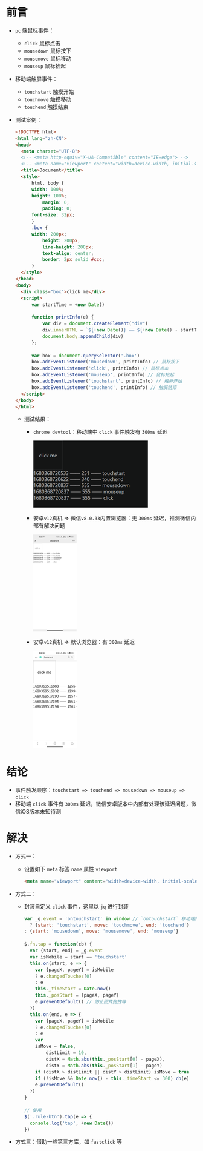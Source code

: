 # 前言

- `pc` 端鼠标事件：

  - `click` 鼠标点击
  - `mousedown` 鼠标按下
  - `mousemove` 鼠标移动
  - `mouseup` 鼠标抬起

- 移动端触屏事件：

  - `touchstart` 触摸开始
  - `touchmove` 触摸移动
  - `touchend` 触摸结束

- 测试案例：

  ```html
  <!DOCTYPE html>
  <html lang="zh-CN">
  <head>
    <meta charset="UTF-8">
    <!-- <meta http-equiv="X-UA-Compatible" content="IE=edge"> -->
    <!-- <meta name="viewport" content="width=device-width, initial-scale=1.0"> -->
    <title>Document</title>
    <style>
  		html, body {
        width: 100%;
        height: 100%;
  			margin: 0;
  			padding: 0;
        font-size: 32px;
  		}
  		.box {
        width: 200px;
  			height: 200px;
  			line-height: 200px;
  			text-align: center;
  			border: 2px solid #ccc;
  		}
  	</style>
  </head>
  <body>
  	<div class="box">click me</div>
  	<script>
  		var startTime = +new Date()
  
  		function printInfo(e) {
  			var div = document.createElement("div")
  			div.innerHTML = `${+new Date()} —— ${+new Date() - startTime} —— ${e.type}`
  			document.body.appendChild(div)
  		};
  		
  		var box = document.querySelector('.box')
  		box.addEventListener('mousedown', printInfo) // 鼠标按下
  		box.addEventListener('click', printInfo) // 鼠标点击
  		box.addEventListener('mouseup', printInfo) // 鼠标抬起
  		box.addEventListener('touchstart', printInfo) // 触屏开始
  		box.addEventListener('touchend', printInfo) // 触屏结束
  	</script>
  </body>
  </html>
  ```

  - 测试结果：

    - `chrome devtool`：移动端中 `click` 事件触发有 `300ms` 延迟

      <img src="assets/image-20230402010821499.png" alt="image-20230402010821499" style="zoom: 50%;" />

    - 安卓`v12`真机 => 微信`v8.0.33`内置浏览器：无 `300ms` 延迟，推测微信内部有解决问题

      <img src="assets/image-20230402012150913.png" alt="image-20230402012150913" style="zoom:25%;" />

    - 安卓`v12`真机 => 默认浏览器：有 `300ms` 延迟

      <img src="assets/image-20230402012013369.png" alt="image-20230402012013369" style="zoom: 25%;" />



# 结论

- 事件触发顺序：`touchstart => touchend => mousedown => mouseup => click`
- 移动端 `click` 事件有 `300ms` 延迟，微信安卓版本中内部有处理该延迟问题，微信iOS版本未知待测



# 解决

- 方式一：

  - 设置如下 `meta` 标签 `name` 属性 `viewport` 

    ```html
    <meta name="viewport" content="width=device-width, initial-scale=1.0">
    ```

- 方式二：

  - 封装自定义 `click` 事件，这里以 `jq` 进行封装

    ```js
    var _g.event = 'ontouchstart' in window // `ontouchstart` 移动端特有属性
      ? {start: 'touchstart', move: 'touchmove', end: 'touchend'}
    : {start: 'mousedown', move: 'mousemove', end: 'mouseup'}
    
    $.fn.tap = function(cb) {
      var {start, end} = _g.event
      var isMobile = start == 'touchstart'
      this.on(start, e => {
        var {pageX, pageY} = isMobile 
        ? e.changedTouches[0]
        : e
        this._timeStart = Date.now()
        this._posStart = [pageX, pageY]
        e.preventDefault() // 防止图片拖拽等
      })
      this.on(end, e => {
        var {pageX, pageY} = isMobile 
        ? e.changedTouches[0]
        : e
        var 
        isMove = false, 
            distLimit = 10,
            distX = Math.abs(this._posStart[0] - pageX),
            distY = Math.abs(this._posStart[1] - pageY)
        if (distX > distLimit || distY > distLimit) isMove = true
        if (!isMove && Date.now() - this._timeStart <= 300) cb(e)
        e.preventDefault()
      })
    }
    
    // 使用
    $('.rule-btn').tap(e => {
      console.log('tap', +new Date())
    })
    ```

- 方式三：借助一些第三方库，如 `fastclick` 等

